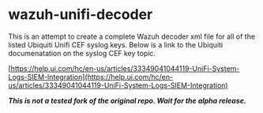 # wazuh-unifi-decoder
This is an attempt to create a complete Wazuh decoder xml file for all of the listed Ubiquiti Unifi CEF syslog keys. Below is a link to the Ubiquiti documenatation on the syslog CEF key topic.

[https://help.ui.com/hc/en-us/articles/33349041044119-UniFi-System-Logs-SIEM-Integration](https://help.ui.com/hc/en-us/articles/33349041044119-UniFi-System-Logs-SIEM-Integration)

***This is not a tested fork of the original repo. Wait for the alpha release.***
